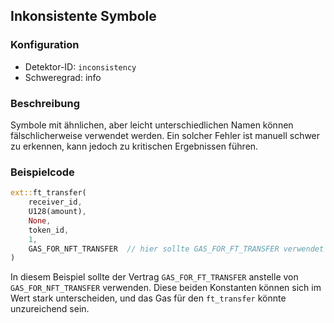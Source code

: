 
## Inkonsistente Symbole

### Konfiguration

* Detektor-ID: `inconsistency`
* Schweregrad: info

### Beschreibung

Symbole mit ähnlichen, aber leicht unterschiedlichen Namen können fälschlicherweise verwendet werden. Ein solcher Fehler ist manuell schwer zu erkennen, kann jedoch zu kritischen Ergebnissen führen.

### Beispielcode

```rust
ext::ft_transfer(
    receiver_id,
    U128(amount),
    None,
    token_id,
    1,
    GAS_FOR_NFT_TRANSFER  // hier sollte GAS_FOR_FT_TRANSFER verwendet werden
)
```

In diesem Beispiel sollte der Vertrag `GAS_FOR_FT_TRANSFER` anstelle von `GAS_FOR_NFT_TRANSFER` verwenden. Diese beiden Konstanten können sich im Wert stark unterscheiden, und das Gas für den `ft_transfer` könnte unzureichend sein.
